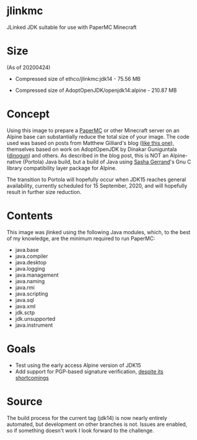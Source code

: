 # jlinkmc
JLinked JDK suitable for use with PaperMC Minecraft

# Size

(As of 20200424)

+ Compressed size of ethco/jlinkmc:jdk14 - 75.56 MB

+ Compressed size of AdoptOpenJDK/openjdk14:alpine - 210.87 MB

# Concept

Using this image to prepare a [PaperMC](https://papermc.io/) or other Minecraft server on an Alpine base can substantially reduce the total size of your image. The code used was based on posts from Matthew Gilliard's blog ([like this one](https://blog.gilliard.lol/2018/11/05/alpine-jdk11-images.html)), themselves based on work on AdoptOpenJDK by Dinakar Guniguntala ([dinogun](https://github.com/dinogun)) and others. As described in the blog post, this is NOT an Alpine-native (Portola) Java build, but a build of Java using [Sasha Gerrand](https://github.com/sgerrand)'s Gnu C library compatibility layer package for Alpine. 

The transition to Portola will hopefully occur when JDK15 reaches general availability, currently scheduled for 15 September, 2020, and will hopefully result in further size reduction.

# Contents

This image was jlinked using the following Java modules, which, to the best of my knowledge, are the minimum required to run PaperMC:

+ java.base
+ java.compiler
+ java.desktop
+ java.logging
+ java.management
+ java.naming
+ java.rmi
+ java.scripting
+ java.sql
+ java.xml
+ jdk.sctp
+ jdk.unsupported
+ java.instrument

# Goals

+ Test using the early access Alpine version of JDK15
+ Add support for PGP-based signature verification, [despite its shortcomings](https://arstechnica.com/information-technology/2016/12/op-ed-im-giving-up-on-pgp/)

# Source

The build process for the current tag (jdk14) is now nearly entirely automated, but development on other branches is not. Issues are enabled, so if something doesn't work I look forward to the challenge.
